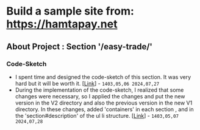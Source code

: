 # Build a sample site from: https://hamtapay.net

## About Project : Section '/easy-trade/'

### Code-Sketch
- I spent time and designed the code-sketch of this section. It was very hard but it will be worth it. [[Link](https://github.com/amirhossein-github/teacher-khateri/tree/main/side-projects/sampleSite(hamtapay.net)/hamtapay.net/easy-trade/code-sketch/v1/easy-trade.svg)] - `1403,05,06 2024,07,27`
- During the implementation of the code-sketch, I realized that some changes were necessary, so I applied the changes and put the new version in the V2 directory and also the previous version in the new V1 directory. In these changes, added 'containers' in each section , and in the 'section#description' of the ul li structure. [[Link](https://github.com/amirhossein-github/teacher-khateri/tree/main/side-projects/sampleSite(hamtapay.net)/hamtapay.net/easy-trade/code-sketch/v2/easy-trade.svg)] - `1403,05,07 2024,07,28`
